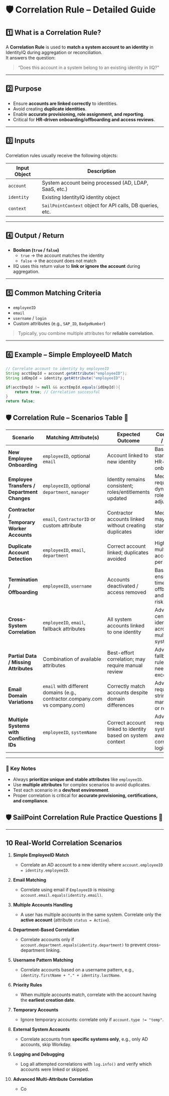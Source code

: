 # 🛡️ Correlation Rule – Detailed Guide

## 1️⃣ What is a Correlation Rule?

A **Correlation Rule** is used to **match a system account to an identity** in IdentityIQ during aggregation or reconciliation.  
It answers the question:

> “Does this account in a system belong to an existing identity in IIQ?”

---

## 2️⃣ Purpose

- Ensure **accounts are linked correctly** to identities.  
- Avoid creating **duplicate identities**.  
- Enable **accurate provisioning, role assignment, and reporting**.  
- Critical for **HR-driven onboarding/offboarding and access reviews**.

---

## 3️⃣ Inputs

Correlation rules usually receive the following objects:

| Input Object | Description |
|--------------|-------------|
| `account` | System account being processed (AD, LDAP, SaaS, etc.) |
| `identity` | Existing IdentityIQ identity object |
| `context` | `SailPointContext` object for API calls, DB queries, etc. |

---

## 4️⃣ Output / Return

- **Boolean (`true` / `false`)**  
  - `true` → the account matches the identity  
  - `false` → the account does not match  
- IIQ uses this return value to **link or ignore the account** during aggregation.

---

## 5️⃣ Common Matching Criteria

- `employeeID`  
- `email`  
- `username` / `login`  
- Custom attributes (e.g., `SAP_ID`, `BadgeNumber`)  

> Typically, you combine multiple attributes for **reliable correlation**.

---

## 6️⃣ Example – Simple EmployeeID Match

```java
// Correlate account to identity by employeeID
String acctEmpId = account.getAttribute("employeeID");
String idEmpId = identity.getAttribute("employeeID");

if(acctEmpId != null && acctEmpId.equals(idEmpId)){
    return true; // Correlation successful
}
return false;

```

## 🛡️ Correlation Rule – Scenarios Table 🚀

| Scenario | Matching Attribute(s) | Expected Outcome | Complexity / Notes |
|----------|---------------------|----------------|------------------|
| **New Employee Onboarding** | `employeeID`, optional `email` | Account linked to new identity | Basic; standard HR-driven onboarding. |
| **Employee Transfers / Department Changes** | `employeeID`, optional `department`, `manager` | Identity remains consistent; roles/entitlements updated | Medium; requires dynamic role adjustments. |
| **Contractor / Temporary Worker Accounts** | `email`, `ContractorID` or custom attribute | Contractor accounts linked without creating duplicates | Medium; may lack standard identifiers. |
| **Duplicate Account Detection** | `employeeID`, `email`, `department` | Correct account linked; duplicates avoided | High; multiple accounts per system. |
| **Termination / Offboarding** | `employeeID`, `username` | Accounts deactivated / access removed | Basic; ensures timely offboarding and reduces risk. |
| **Cross-System Correlation** | `employeeID`, `email`, fallback attributes | All system accounts linked to one identity | Advanced; centralizes identity across multiple systems. |
| **Partial Data / Missing Attributes** | Combination of available attributes | Best-effort correlation; may require manual review | Advanced; fallback rules needed for exceptions. |
| **Email Domain Variations** | `email` with different domains (e.g., contractor.company.com vs company.com) | Correctly match accounts despite domain differences | Advanced; requires string manipulation or regex. |
| **Multiple Systems with Conflicting IDs** | `employeeID`, `systemName` | Correct account linked to identity based on system context | Advanced; requires system-aware correlation logic. |

---

### 🔹 Key Notes

- Always **prioritize unique and stable attributes** like `employeeID`.  
- Use **multiple attributes** for complex scenarios to avoid duplicates.  
- Test each scenario in a **dev/test environment**.  
- Proper correlation is critical for **accurate provisioning, certifications, and compliance**.


## 🛡️ SailPoint Correlation Rule Practice Questions 🚀

---

## **10 Real-World Correlation Scenarios**

1. **Simple EmployeeID Match**  
   - Correlate an AD account to a new identity where `account.employeeID = identity.employeeID`.

2. **Email Matching**  
   - Correlate using email if `EmployeeID` is missing: `account.email.equals(identity.email)`.

3. **Multiple Accounts Handling**  
   - A user has multiple accounts in the same system. Correlate only the **active account** (attribute `status = Active`).

4. **Department-Based Correlation**  
   - Correlate accounts only if `account.department.equals(identity.department)` to prevent cross-department linking.

5. **Username Pattern Matching**  
   - Correlate accounts based on a username pattern, e.g., `identity.firstName + "." + identity.lastName`.

6. **Priority Rules**  
   - When multiple accounts match, correlate with the account having the **earliest creation date**.

7. **Temporary Accounts**  
   - Ignore temporary accounts: correlate only if `account.type != "temp"`.

8. **External System Accounts**  
   - Correlate accounts from **specific systems only**, e.g., only AD accounts, skip Workday.

9. **Logging and Debugging**  
   - Log all attempted correlations with `log.info()` and verify which accounts were linked or skipped.

10. **Advanced Multi-Attribute Correlation**  
    - Co


